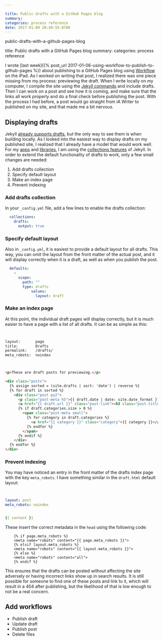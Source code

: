 ```yaml
---

title: Public drafts with a GitHub Pages blog
summary: 
categories: process reference
date: 2017-01-09 20:49:55-0700
---
```

public-drafts-with-a-github-pages-blog



title: Public drafts with a GitHub Pages blog
summary: 
categories: process reference



I wrote [last week]({% post_url 2017-01-06-using-workflow-to-publish-to-github-pages %}) about publishing to a GitHub Pages blog using [Workflow](https://workflow.is) on the iPad. As I worked on writing that post, I realized there was one piece missing from my process: previewing the draft. When I write locally on my computer, I compile the site using the [Jekyll commands](https://jekyllrb.com/docs/usage/) and include drafts. Then I can work on a post and see how it is coming, and make sure that the links all work properly and do a final check before publishing the post. With the process I had before, a post would go straight from iA Writer to published on my site, and that made me a bit nervous.

## Displaying drafts
Jekyll [already supports drafts](https://jekyllrb.com/docs/drafts/), but the only way to see them is when building locally. As I looked into the easiest way to display drafts on my published site, I realized that I already have a model that would work well. For my [apps](/apps) and [libraries](/libraries), I am using the [collections features](https://jekyllrb.com/docs/collections/) of Jekyll. In order to extend the default functionality of drafts to work, only a few small changes are needed:

1. Add drafts collection
2. Specify default layout
3. Make an index page
4. Prevent indexing

### Add drafts collection
In your `_config.yml` file, add a few lines to enable the drafts collection:

```yml
  collections:
    drafts:
      output: true
```

### Specify default layout
Also in `_config.yml`, it is easiest to provide a default layout for all drafts. This way, you can omit the layout from the front matter of the actual post, and it will display correctly when it is a draft, as well as when you publish the post.

```yml
  defaults:
    -
      scope:
        path: ""
        type: drafts
			values:
			  layout: draft
```

### Make an index page
At this point, the individual draft pages will display correctly, but it is much easier to have a page with a list of all drafts. It can be as simple as this:

```html


layout:       page
title:        Drafts
permalink:    /drafts/
meta_robots:  noindex



<p>These are draft posts for previewing.</p>

<div class="posts">
  {% assign sorted = (site.drafts | sort: 'date') | reverse %}
  {% for draft in sorted %}
    <div class="post py2">
      <p class="post-meta h5">{{ draft.date | date: site.date_format }}</p>
      <a href="{{ draft.url }}" class="post-link"><h3 class="post-title">{{ draft.title }}</h3></a>
      {% if draft.categories.size > 0 %}
        <span class="post-meta small">
          {% for category in draft.categories %}
            <a href="{{ category }}" class="category">{{ category }}</a>
          {% endfor %}
        </span>
      {% endif %}
    </div>
  {% endfor %}
</div>
```

### Prevent indexing
You may have noticed an entry in the front matter of the drafts index page with the key `meta_robots`. I have something similar in the `draft.html` default layout:

```yml


layout: post
meta_robots: noindex


{{ content }}
```

These insert the correct metadata in the `head` using the following code:
```
    {% if page.meta_robots %}
    <meta name="robots" content="{{ page.meta_robots }}">
    {% elsif layout.meta_robots %}
    <meta name="robots" content="{{ layout.meta_robots }}">
    {% else %}
    <meta name="robots" content="all">
    {% endif %}
```

This ensures that the drafts can be posted without affecting the site adversely or having incorrect links show up in search results. It is still possible for someone to find one of these posts and link to it, which will result in a 404 after publishing, but the likelihood of that is low enough to not be a real concern.


## Add workflows
- Publish draft
- Update draft
- Publish post
- Delete files